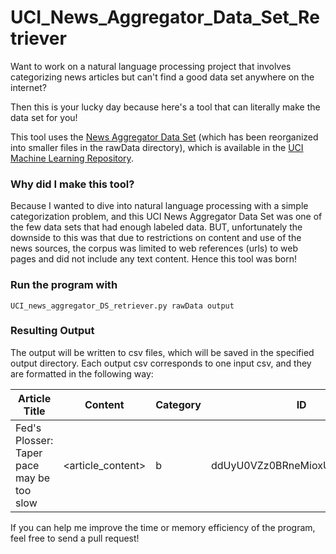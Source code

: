 # UCI_News_Aggregator_Data_Set_Retriever

Want to work on a natural language processing project that involves categorizing news 
articles but can't find a good data set anywhere on the internet?

Then this is your lucky day because here's a tool that can literally make the data set for you!

This tool uses the [News Aggregator Data Set](https://archive.ics.uci.edu/ml/datasets/News+Aggregator) (which has been reorganized into smaller files in the rawData directory), which is available in the [UCI Machine Learning Repository](https://archive.ics.uci.edu/ml/datasets.html). 


### Why did I make this tool? 

Because I wanted to dive into natural language processing with a simple categorization problem, and this UCI News Aggregator Data Set was one of the few data sets that had enough labeled data. BUT, unfortunately the downside to this was that due to restrictions on content and use of the news sources, the corpus was limited to web references (urls) to web pages and did not include any text content. Hence this tool was born!


### Run the program with

```
UCI_news_aggregator_DS_retriever.py rawData output
```

### Resulting Output

The output will be written to csv files, which will be saved in the specified output directory. Each output csv corresponds to one input csv, and they are formatted in the following way:

Article Title  |  Content  |  Category          |  ID
---------------|-----------|--------------------|-----------------
Fed's Plosser: Taper pace may be too slow          |  <article_content>  |  b |  ddUyU0VZz0BRneMioxUPQVP6sIxvM


If you can help me improve the time or memory efficiency of the program, feel free to send a pull request!
